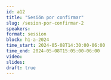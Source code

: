 ```yaml
---
id: a12
title: "Sesión por confirmar"
slug: /sesion-por-confirmar-2
speakers:
format: session
block: h1-a-2024
time_start: 2024-05-08T14:30:00-06:00
time_end: 2024-05-08T15:05:00-06:00
video:
slides:
draft: true
---
```

